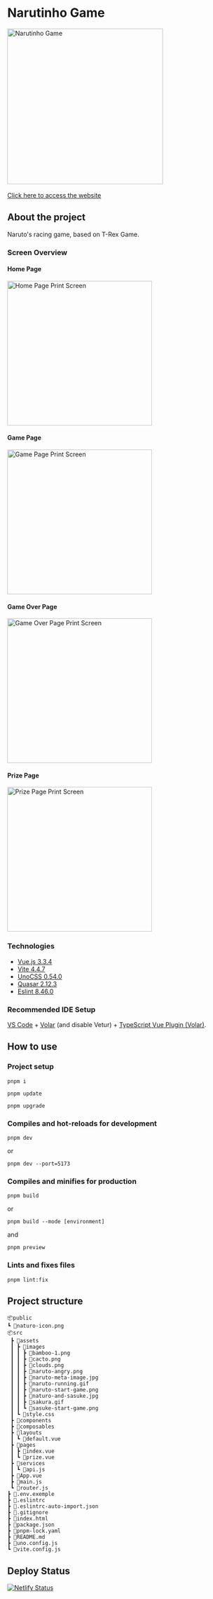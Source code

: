 <!-- @format -->

# Narutinho Game

<div align="left">
<a href="https://naruto-running-game.netlify.app/#/"><img height="355em" alt="Narutinho Game" src="https://github.com/isabellacpmelo/naruto-game/assets/42364778/c0b4b219-209d-4ecc-8f2c-b2c4cca24a06" /></a>
</div>
</br>
<a href="https://naruto-running-game.netlify.app/#/">Click here to access the website</a>

## About the project

Naruto's racing game, based on T-Rex Game.

### Screen Overview

#### Home Page

<img height="330em" alt="Home Page Print Screen" src="https://github.com/isabellacpmelo/naruto-game/assets/42364778/086a14e2-0a06-48b9-8013-f6c12db2bc4e" />

#### Game Page

<img height="330em" alt="Game Page Print Screen" src="https://github.com/isabellacpmelo/naruto-game/assets/42364778/8686f820-789c-4e8b-b8db-de241684046a" />

#### Game Over Page

<img height="330em" alt="Game Over Page Print Screen" src="https://github.com/isabellacpmelo/naruto-game/assets/42364778/e84a0b52-3306-472a-a995-7fb90f753c74" />

#### Prize Page

<img height="330em" alt="Prize Page Print Screen" src="https://github.com/isabellacpmelo/naruto-game/assets/42364778/e7b66880-beee-40bd-bac3-5e966137dd99" />

### Technologies

- [Vue.js 3.3.4](https://vuejs.org/)
- [Vite 4.4.7](https://vitejs.dev/)
- [UnoCSS 0.54.0](https://unocss.dev/)
- [Quasar 2.12.3](https://quasar.dev/)
- [Eslint 8.46.0](https://eslint.org/)

### Recommended IDE Setup

[VS Code](https://code.visualstudio.com/) + [Volar](https://marketplace.visualstudio.com/items?itemName=Vue.volar) (and disable Vetur) + [TypeScript Vue Plugin (Volar)](https://marketplace.visualstudio.com/items?itemName=Vue.vscode-typescript-vue-plugin).

## How to use

### Project setup

```
pnpm i
```

```
pnpm update
```

```
pnpm upgrade
```

### Compiles and hot-reloads for development

```
pnpm dev
```

or

```
pnpm dev --port=5173
```

### Compiles and minifies for production

```
pnpm build
```

or

```
pnpm build --mode [environment]
```

and

```
pnpm preview
```

### Lints and fixes files

```
pnpm lint:fix
```

## Project structure

```
📦public
┗ 📜naturo-icon.png
📦src
 ┣ 📂assets
 ┃ ┣ 📂images
 ┃ ┃ ┣ 📜bamboo-1.png
 ┃ ┃ ┣ 📜cacto.png
 ┃ ┃ ┣ 📜clouds.png
 ┃ ┃ ┣ 📜naruto-angry.png
 ┃ ┃ ┣ 📜naruto-meta-image.jpg
 ┃ ┃ ┣ 📜naruto-running.gif
 ┃ ┃ ┣ 📜naruto-start-game.png
 ┃ ┃ ┣ 📜naturo-and-sasuke.jpg
 ┃ ┃ ┣ 📜sakura.gif
 ┃ ┃ ┗ 📜sasuke-start-game.png
 ┃ ┗ 📜style.css
 ┣ 📂components
 ┣ 📂composables
 ┣ 📂layouts
 ┃ ┗ 📜default.vue
 ┣ 📂pages
 ┃ ┣ 📜index.vue
 ┃ ┗ 📜prize.vue
 ┣ 📂services
 ┃ ┗ 📜api.js
 ┣ 📜App.vue
 ┣ 📜main.js
 ┗ 📜router.js
┣ 📜.env.exemple
┣ 📜.eslintrc
┣ 📜.eslintrc-auto-import.json
┣ 📜.gitignore
┣ 📜index.html
┣ 📜package.json
┣ 📜pnpm-lock.yaml
┣ 📜README.md
┣ 📜uno.config.js
┗ 📜vite.config.js
```

## Deploy Status

[![Netlify Status](https://api.netlify.com/api/v1/badges/9a75d183-7cf4-4482-aa3d-508615b30171/deploy-status)](https://app.netlify.com/sites/naruto-running-game/deploys)
